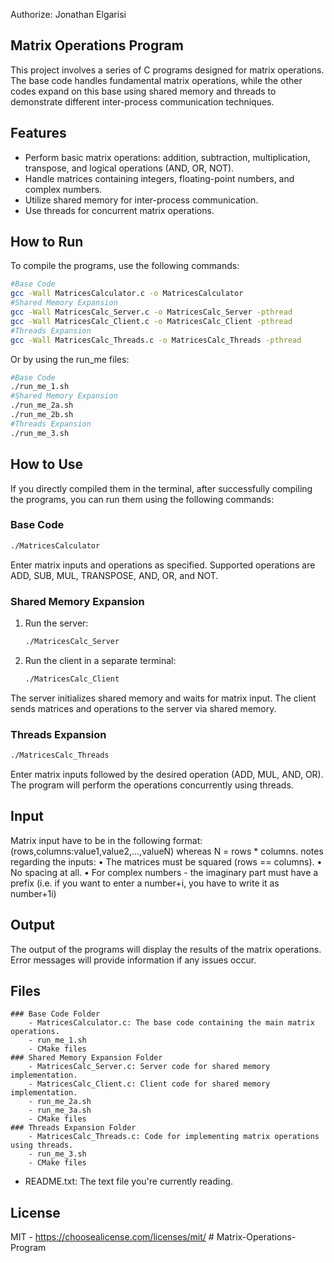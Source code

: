 Authorize: Jonathan Elgarisi

## Matrix Operations Program
This project involves a series of C programs designed for matrix operations. The base code handles fundamental matrix operations, while the other codes expand on this base using shared memory and threads to demonstrate different inter-process communication techniques.

## Features
- Perform basic matrix operations: addition, subtraction, multiplication, transpose, and logical operations (AND, OR, NOT).
- Handle matrices containing integers, floating-point numbers, and complex numbers.
- Utilize shared memory for inter-process communication.
- Use threads for concurrent matrix operations.

## How to Run
To compile the programs, use the following commands:

```bash
#Base Code
gcc -Wall MatricesCalculator.c -o MatricesCalculator
#Shared Memory Expansion
gcc -Wall MatricesCalc_Server.c -o MatricesCalc_Server -pthread
gcc -Wall MatricesCalc_Client.c -o MatricesCalc_Client -pthread
#Threads Expansion
gcc -Wall MatricesCalc_Threads.c -o MatricesCalc_Threads -pthread
```

Or by using the run_me files:
```bash
#Base Code
./run_me_1.sh
#Shared Memory Expansion
./run_me_2a.sh
./run_me_2b.sh
#Threads Expansion
./run_me_3.sh
```

## How to Use
If you directly compiled them in the terminal, after successfully compiling the programs, you can run them using the following commands:

### Base Code
```bash
./MatricesCalculator
```
Enter matrix inputs and operations as specified. Supported operations are ADD, SUB, MUL, TRANSPOSE, AND, OR, and NOT.

### Shared Memory Expansion
1. Run the server:
    ```bash
    ./MatricesCalc_Server
    ```
2. Run the client in a separate terminal:
    ```bash
    ./MatricesCalc_Client
    ```

The server initializes shared memory and waits for matrix input. The client sends matrices and operations to the server via shared memory.

### Threads Expansion
```bash
./MatricesCalc_Threads
```
Enter matrix inputs followed by the desired operation (ADD, MUL, AND, OR). The program will perform the operations concurrently using threads.

## Input
Matrix input have to be in the following format:
(rows,columns:value1,value2,...,valueN) 
whereas N = rows * columns.
notes regarding the inputs:
• The matrices must be squared (rows == columns).
• No spacing at all.
• For complex numbers - the imaginary part must have a prefix (i.e. if you want to enter a number+i, you have to write it as number+1i)

## Output
The output of the programs will display the results of the matrix operations. Error messages will provide information if any issues occur.

## Files
	### Base Code Folder
		- MatricesCalculator.c: The base code containing the main matrix operations.
		- run_me_1.sh
		- CMake files
	### Shared Memory Expansion Folder
		- MatricesCalc_Server.c: Server code for shared memory implementation.
		- MatricesCalc_Client.c: Client code for shared memory implementation.
		- run_me_2a.sh
		- run_me_3a.sh
		- CMake files
	### Threads Expansion Folder
		- MatricesCalc_Threads.c: Code for implementing matrix operations using threads.
		- run_me_3.sh
		- CMake files

- README.txt: The text file you're currently reading.

## License
MIT - https://choosealicense.com/licenses/mit/
#   M a t r i x - O p e r a t i o n s - P r o g r a m 
 
 
